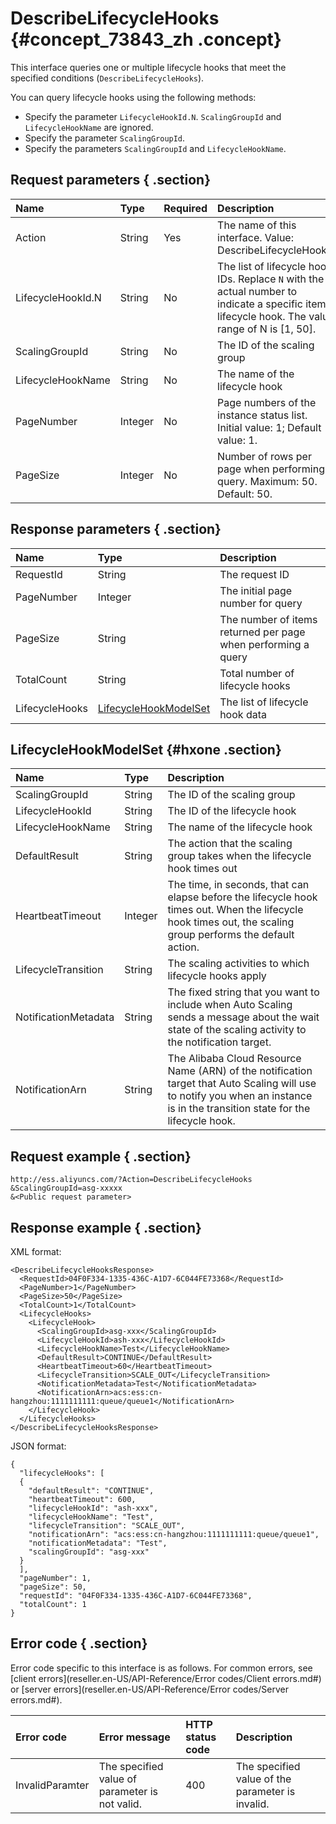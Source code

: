 # DescribeLifecycleHooks {#concept_73843_zh .concept}

This interface queries one or multiple lifecycle hooks that meet the specified conditions \(`DescribeLifecycleHooks`\).

You can query lifecycle hooks using the following methods:

-   Specify the parameter `LifecycleHookId.N`. `ScalingGroupId` and `LifecycleHookName` are ignored.
-   Specify the parameter `ScalingGroupId`.
-   Specify the parameters `ScalingGroupId` and `LifecycleHookName`.

## Request parameters { .section}

|Name|Type|Required|Description|
|:---|:---|:-------|:----------|
|Action|String|Yes|The name of this interface. Value: DescribeLifecycleHooks.|
|LifecycleHookId.N|String|No|The list of lifecycle hook IDs. Replace `N` with the actual number to indicate a specific item lifecycle hook. The value range of N is \[1, 50\].|
|ScalingGroupId|String|No|The ID of the scaling group|
|LifecycleHookName|String|No|The name of the lifecycle hook|
|PageNumber|Integer|No|Page numbers of the instance status list. Initial value: 1; Default value: 1.|
|PageSize|Integer|No|Number of rows per page when performing a query. Maximum: 50. Default: 50.|

## Response parameters { .section}

|Name|Type|Description|
|:---|:---|:----------|
|RequestId|String|The request ID|
|PageNumber|Integer|The initial page number for query|
|PageSize|String|The number of items returned per page when performing a query|
|TotalCount|String|Total number of lifecycle hooks|
|LifecycleHooks| [LifecycleHookModelSet](#) |The list of lifecycle hook data|

## LifecycleHookModelSet {#hxone .section}

|Name|Type|Description|
|:---|:---|:----------|
|ScalingGroupId|String|The ID of the scaling group|
|LifecycleHookId|String|The ID of the lifecycle hook|
|LifecycleHookName|String|The name of the lifecycle hook|
|DefaultResult|String|The action that the scaling group takes when the lifecycle hook times out|
|HeartbeatTimeout|Integer|The time, in seconds, that can elapse before the lifecycle hook times out. When the lifecycle hook times out, the scaling group performs the default action.|
|LifecycleTransition|String|The scaling activities to which lifecycle hooks apply|
|NotificationMetadata|String|The fixed string that you want to include when Auto Scaling sends a message about the wait state of the scaling activity to the notification target.|
|NotificationArn|String|The Alibaba Cloud Resource Name \(ARN\) of the notification target that Auto Scaling will use to notify you when an instance is in the transition state for the lifecycle hook.|

## Request example { .section}

```
http://ess.aliyuncs.com/?Action=DescribeLifecycleHooks
&ScalingGroupId=asg-xxxxx
&<Public request parameter>
```

## Response example { .section}

XML format:

```
<DescribeLifecycleHooksResponse>
  <RequestId>04F0F334-1335-436C-A1D7-6C044FE73368</RequestId>
  <PageNumber>1</PageNumber>
  <PageSize>50</PageSize>
  <TotalCount>1</TotalCount>
  <LifecycleHooks>
    <LifecycleHook>
      <ScalingGroupId>asg-xxx</ScalingGroupId>
      <LifecycleHookId>ash-xxx</LifecycleHookId>
      <LifecycleHookName>Test</LifecycleHookName>
      <DefaultResult>CONTINUE</DefaultResult>
      <HeartbeatTimeout>60</HeartbeatTimeout>
      <LifecycleTransition>SCALE_OUT</LifecycleTransition>
      <NotificationMetadata>Test</NotificationMetadata>
      <NotificationArn>acs:ess:cn-hangzhou:1111111111:queue/queue1</NotificationArn>
    </LifecycleHook>
  </LifecycleHooks>
</DescribeLifecycleHooksResponse>
```

JSON format:

```
{
  "lifecycleHooks": [
  {
    "defaultResult": "CONTINUE",
    "heartbeatTimeout": 600,
    "lifecycleHookId": "ash-xxx",
    "lifecycleHookName": "Test",
    "lifecycleTransition": "SCALE_OUT",
    "notificationArn": "acs:ess:cn-hangzhou:1111111111:queue/queue1",
    "notificationMetadata": "Test",
    "scalingGroupId": "asg-xxx"
  }
  ],
  "pageNumber": 1,
  "pageSize": 50,
  "requestId": "04F0F334-1335-436C-A1D7-6C044FE73368",
  "totalCount": 1
}
```

## Error code { .section}

Error code specific to this interface is as follows. For common errors, see [client errors](reseller.en-US/API-Reference/Error codes/Client errors.md#) or [server errors](reseller.en-US/API-Reference/Error codes/Server errors.md#).

|Error code|Error message|HTTP status code|Description|
|:---------|:------------|:---------------|:----------|
|InvalidParamter|The specified value of parameter is not valid.|400|The specified value of the parameter is invalid.|


